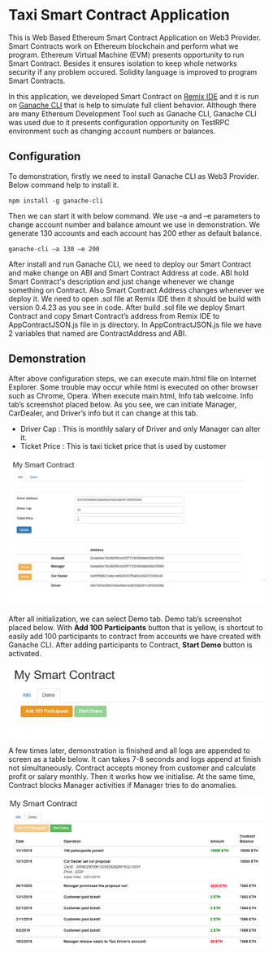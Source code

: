 # Taxi Smart Contract Application
This is Web Based Ethereum Smart Contract Application on Web3 Provider. Smart Contracts work on Ethereum blockchain and perform what we
program. Ethereum Virtual Machine (EVM) presents opportunity to run Smart Contract. Besides it ensures isolation to keep whole networks
security if any problem occured. Solidity language is improved to program Smart Contracts.

In this application, we developed Smart Contract on [Remix IDE](https://remix.ethereum.org/) and it is run on
[Ganache CLI](https://github.com/trufflesuite/ganache-cli) that is help to simulate full client behavior. Although there are many
Ethereum Development Tool such as Ganache CLI, Ganache CLI was used due to it presents configuration opportunity on TestRPC environment
such as changing account numbers or balances.

## Configuration

To demonstration, firstly we need to install Ganache CLI as Web3 Provider. Below command help to install it.
```
npm install -g ganache-cli
```

Then we can start it with below command. We use –a and –e parameters to change account number and balance amount we use in demonstration.
We generate 130 accounts and each account has 200 ether as default balance.
```
ganache-cli –a 130 –e 200
```

After install and run Ganache CLI, we need to deploy our Smart Contract and make change on ABI and Smart Contract Address at code.
ABI hold Smart Contract's description and just change whenever we change something on Contract. Also Smart Contract Address changes
whenever we deploy it. We need to open .sol file at Remix IDE then it should be build with version 0.4.23 as you see in code. After build
.sol file we deploy Smart Contract and copy Smart Contract’s address from Remix IDE to AppContractJSON.js file in js directory.
In AppContractJSON.js file we have 2 variables that named are ContractAddress and ABI.

## Demonstration

After above configuration steps, we can execute main.html file on Internet Explorer. Some trouble may occur while html is executed
on other browser such as Chrome, Opera. When execute main.html, Info tab welcome. Info tab’s screenshot placed below. As you see, we
can initiate Manager, CarDealer, and Driver’s info but it can change at this tab.
- Driver Cap : This is monthly salary of Driver and only Manager can alter it.
- Ticket Price : This is taxi ticket price that is used by customer

![alt text](ss/1.png)

After all initialization, we can select Demo tab. Demo tab’s screenshot placed below. With **Add 100 Participants** button that is yellow,
is shortcut to easily add 100 participants to contract from accounts we have created with Ganache CLI. After adding participants to
Contract, **Start Demo** button is activated.

![alt text](ss/2.png)

A few times later, demonstration is finished and all logs are appended to screen as a table below. It can takes 7-8 seconds and
logs append at finish not simultaneously. Contract accepts money from customer and calculate profit or salary monthly. Then it works
how we initialise. At the same time, Contract blocks Manager activities if Manager tries to do anomalies.

![alt text](ss/3.png)

